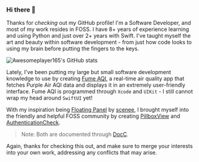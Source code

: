 ### Hi there 👋

Thanks for _checking_ out my GitHub profile! I'm a Software Developer, and most of my work resides in FOSS. I have 8+ years of experience learning and using Python and just over 2+ years with Swift. I've taught myself the art and beauty within software development - from just how code looks to using my brain before putting the fingers to the keys.

![Awesomeplayer165's GitHub stats](https://github-readme-stats.vercel.app/api?username=awesomeplayer165&show_icons=true)

Lately, I've been putting my large but small software development knowledge to use by creating [Fume AQI](https://fumeaqi.page.link/AppStore), a real-time air quality app that fetches Purple Air AQI data and displays it in an extremely user-friendly interface. Fume AQI is programmed through `Xcode` and `UIKit` - I still cannot wrap my head around `SwiftUI` yet!

With my inspiration being [Floating Panel](https://github.com/scenee/FloatingPanel) by [scenee](https://github.com/scenee), I brought myself into the friendly and helpful FOSS community by creating [PillboxView](https://github.com/Awesomeplayer165/PillboxView) and [AuthenticationCheck](https://github.com/Awesomeplayer165/AuthenticationCheck).
> Note: Both are documented through [DocC](https://developer.apple.com/documentation/docc).

Again, thanks for checking this out, and make sure to merge your interests into your own work, addressing any conflicts that may arise.
